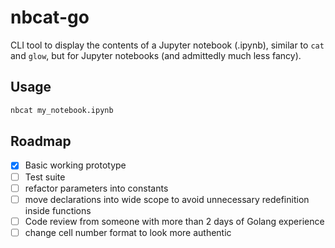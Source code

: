 # nbcat-go

CLI tool to display the contents of a Jupyter notebook (.ipynb), similar to 
`cat` and `glow`, but for Jupyter notebooks (and admittedly much less fancy).

## Usage

```sh
nbcat my_notebook.ipynb
```

## Roadmap

- [x] Basic working prototype
- [ ] Test suite
- [ ] refactor parameters into constants 
- [ ] move declarations into wide scope to avoid unnecessary redefinition 
      inside functions
- [ ] Code review from someone with more than 2 days of Golang experience
- [ ] change cell number format to look more authentic
